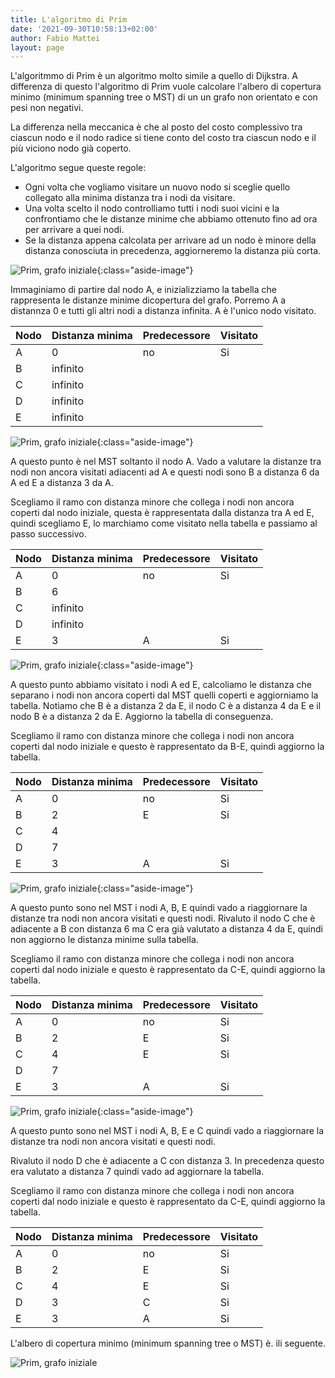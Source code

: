 ```yaml
---
title: L'algoritmo di Prim
date: '2021-09-30T10:58:13+02:00'
author: Fabio Mattei
layout: page
---
```


L'algoritmmo di Prim è un algoritmo molto simile a quello di Dijkstra. A differenza di questo l'algoritmo di Prim vuole calcolare l'albero di copertura minimo (minimum spanning tree o MST) di un un grafo non orientato e con pesi non negativi.

La differenza nella meccanica è che al posto del costo complessivo tra ciascun nodo e il nodo radice si tiene conto del costo tra ciascun nodo e il più viciono nodo già coperto.

L'algoritmo segue queste regole:

* Ogni volta che vogliamo visitare un nuovo nodo si sceglie quello collegato alla minima distanza tra i nodi da visitare.
* Una volta scelto il nodo controlliamo tutti i nodi suoi vicini e la confrontiamo che le distanze minime che abbiamo ottenuto fino ad ora per arrivare a quei nodi.
* Se la distanza appena calcolata per arrivare ad un nodo è minore della distanza conosciuta in precedenza, aggiorneremo la distanza più corta.

![Prim, grafo iniziale](/informaticainsieme/images/algoritmi/prim/prim01.png){:class="aside-image"}

Immaginiamo di partire dal nodo A, e inizializziamo la tabella che rappresenta le distanze minime dicopertura del grafo. Porremo A a distannza 0 e tutti gli altri nodi a distanza infinita. A è l'unico nodo visitato.

| Nodo | Distanza minima | Predecessore | Visitato |
| ---- | --------------- | ------------ | -------- |
| A    | 0               | no           | Si       |
| B    | infinito        |              |          |
| C    | infinito        |              |          |
| D    | infinito        |              |          |
| E    | infinito        |              |          |

![Prim, grafo iniziale](/informaticainsieme/images/algoritmi/prim/prim02.png){:class="aside-image"}

A questo punto è nel MST soltanto il nodo A. Vado a valutare la distanze tra nodi non ancora visitati adiacenti ad A e questi nodi sono B a distanza 6 da A ed E a distanza 3 da A.

Scegliamo il ramo con distanza minore che collega i nodi non ancora coperti dal nodo iniziale, questa è rappresentata dalla distanza tra A ed E, quindi scegliamo E, lo marchiamo come visitato nella tabella e passiamo al passo successivo.

| Nodo | Distanza minima | Predecessore | Visitato |
| ---- | --------------- | ------------ | -------- |
| A    | 0               | no           | Si       |
| B    | 6               |              |          |
| C    | infinito        |              |          |
| D    | infinito        |              |          |
| E    | 3               | A            | Si       |

![Prim, grafo iniziale](/informaticainsieme/images/algoritmi/prim/prim03.png){:class="aside-image"}

A questo punto abbiamo visitato i nodi A ed E, calcoliamo le distanza che separano i nodi non ancora coperti dal MST quelli coperti e aggiorniamo la tabella. Notiamo che B è a distanza 2 da E, il nodo C è a distanza 4 da E e il nodo B è a distanza 2 da E. Aggiorno la tabella di conseguenza. 

Scegliamo il ramo con distanza minore che collega i nodi non ancora coperti dal nodo iniziale e questo è rappresentato da B-E, quindi aggiorno la tabella.

| Nodo | Distanza minima | Predecessore | Visitato |
| ---- | --------------- | ------------ | -------- |
| A    | 0               | no           | Si       |
| B    | 2               | E            | Si       |
| C    | 4               |              |          |
| D    | 7               |              |          |
| E    | 3               | A            | Si       |

![Prim, grafo iniziale](/informaticainsieme/images/algoritmi/prim/prim04.png){:class="aside-image"}

A questo punto sono nel MST i nodi A, B, E quindi vado a riaggiornare la distanze tra nodi non ancora visitati e questi nodi. Rivaluto il nodo C che è adiacente a B con distanza 6 ma C era già valutato a distanza 4 da E, quindi non aggiorno le distanza minime sulla tabella.

Scegliamo il ramo con distanza minore che collega i nodi non ancora coperti dal nodo iniziale e questo è rappresentato da C-E, quindi aggiorno la tabella.

| Nodo | Distanza minima | Predecessore | Visitato |
| ---- | --------------- | ------------ | -------- |
| A    | 0               | no           | Si       |
| B    | 2               | E            | Si       |
| C    | 4               | E            | Si       |
| D    | 7               |              |          |
| E    | 3               | A            | Si       |

![Prim, grafo iniziale](/informaticainsieme/images/algoritmi/prim/prim05.png){:class="aside-image"}

A questo punto sono nel MST i nodi A, B, E e C quindi vado a riaggiornare la distanze tra nodi non ancora visitati e questi nodi.

Rivaluto il nodo D che è adiacente a C con distanza 3. In precedenza questo era valutato a distanza 7 quindi vado ad aggiornare la tabella.

Scegliamo il ramo con distanza minore che collega i nodi non ancora coperti dal nodo iniziale e questo è rappresentato da C-E, quindi aggiorno la tabella.

| Nodo | Distanza minima | Predecessore | Visitato |
| ---- | --------------- | ------------ | -------- |
| A    | 0               | no           | Si       |
| B    | 2               | E            | Si       |
| C    | 4               | E            | Si       |
| D    | 3               | C            | Si       |
| E    | 3               | A            | Si       |

L'albero di copertura minimo (minimum spanning tree o MST) è. ili seguente.

![Prim, grafo iniziale](/informaticainsieme/images/algoritmi/prim/prim06.png)



